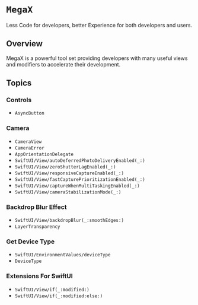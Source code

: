 # ``MegaX``

Less Code for developers, better Experience for both developers and users.

## Overview

MegaX is a powerful tool set providing developers with many useful views and modifiers to accelerate their development.

## Topics

### Controls

- ``AsyncButton``

### Camera

- ``CameraView``
- ``CameraError``
- ``AppOrientationDelegate``
- ``SwiftUI/View/autoDeferredPhotoDeliveryEnabled(_:)``
- ``SwiftUI/View/zeroShutterLagEnabled(_:)``
- ``SwiftUI/View/responsiveCaptureEnabled(_:)``
- ``SwiftUI/View/fastCapturePrioritizationEnabled(_:)``
- ``SwiftUI/View/captureWhenMultiTaskingEnabled(_:)``
- ``SwiftUI/View/cameraStabilizationMode(_:)``

### Backdrop Blur Effect

- ``SwiftUI/View/backdropBlur(_:smoothEdges:)``
- ``LayerTransparency``

### Get Device Type

- ``SwiftUI/EnvironmentValues/deviceType``
- ``DeviceType``

### Extensions For SwiftUI

- ``SwiftUI/View/if(_:modified:)``
- ``SwiftUI/View/if(_:modified:else:)``
